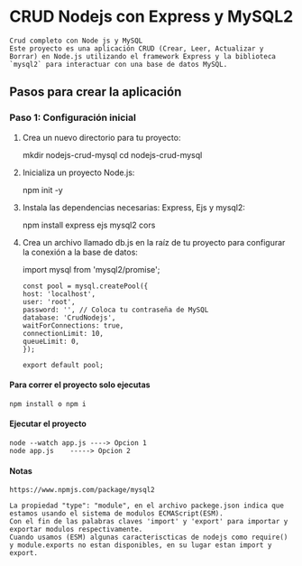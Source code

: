 # CRUD Nodejs con Express y MySQL2

    Crud completo con Node js y MySQL
    Este proyecto es una aplicación CRUD (Crear, Leer, Actualizar y Borrar) en Node.js utilizando el framework Express y la biblioteca `mysql2` para interactuar con una base de datos MySQL.

## Pasos para crear la aplicación

### Paso 1: Configuración inicial

1.  Crea un nuevo directorio para tu proyecto:

    mkdir nodejs-crud-mysql
    cd nodejs-crud-mysql

2.  Inicializa un proyecto Node.js:

    npm init -y

3.  Instala las dependencias necesarias: Express, Ejs y mysql2:

    npm install express ejs mysql2 cors

4.  Crea un archivo llamado db.js en la raíz de tu proyecto para configurar la conexión a la base de datos:

    import mysql from 'mysql2/promise';

        const pool = mysql.createPool({
        host: 'localhost',
        user: 'root',
        password: '', // Coloca tu contraseña de MySQL
        database: 'CrudNodejs',
        waitForConnections: true,
        connectionLimit: 10,
        queueLimit: 0,
        });

        export default pool;

#### Para correr el proyecto solo ejecutas

    npm install o npm i

#### Ejecutar el proyecto

    node --watch app.js ----> Opcion 1
    node app.js    -----> Opcion 2

#### Notas

    https://www.npmjs.com/package/mysql2

    La propiedad "type": "module", en el archivo packege.json indica que estamos usando el sistema de modulos ECMAScript(ESM).
    Con el fin de las palabras claves 'import' y 'export' para importar y exportar modulos respectivamente.
    Cuando usamos (ESM) algunas caracteriscticas de nodejs como require() y module.exports no estan disponibles, en su lugar estan import y export.
